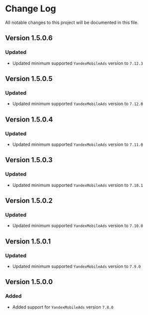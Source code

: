 # Change Log

All notable changes to this project will be documented in this file.

## Version 1.5.0.6

### Updated

- Updated minimum supported `YandexMobileAds` version to `7.12.3`

## Version 1.5.0.5

### Updated

- Updated minimum supported `YandexMobileAds` version to `7.12.0`

## Version 1.5.0.4

### Updated

- Updated minimum supported `YandexMobileAds` version to `7.11.0`

## Version 1.5.0.3

### Updated

- Updated minimum supported `YandexMobileAds` version to `7.10.1`

## Version 1.5.0.2

### Updated

- Updated minimum supported `YandexMobileAds` version to `7.10.0`

## Version 1.5.0.1

### Updated

- Updated minimum supported `YandexMobileAds` version to `7.9.0`

## Version 1.5.0.0

### Added

- Added support for `YandexMobileAds` version `7.8.0`
